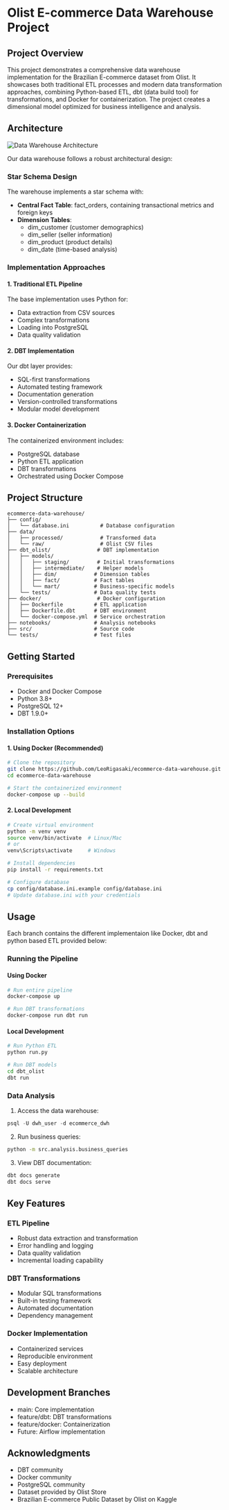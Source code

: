 # Olist E-commerce Data Warehouse Project

## Project Overview
This project demonstrates a comprehensive data warehouse implementation for the Brazilian E-commerce dataset from Olist. It showcases both traditional ETL processes and modern data transformation approaches, combining Python-based ETL, dbt (data build tool) for transformations, and Docker for containerization. The project creates a dimensional model optimized for business intelligence and analysis.

## Architecture
![Data Warehouse Architecture](src/database/diagram/schema.png)

Our data warehouse follows a robust architectural design:

### Star Schema Design
The warehouse implements a star schema with:
- **Central Fact Table**: fact_orders, containing transactional metrics and foreign keys
- **Dimension Tables**: 
  - dim_customer (customer demographics)
  - dim_seller (seller information)
  - dim_product (product details)
  - dim_date (time-based analysis)

### Implementation Approaches

#### 1. Traditional ETL Pipeline
The base implementation uses Python for:
- Data extraction from CSV sources
- Complex transformations
- Loading into PostgreSQL
- Data quality validation

#### 2. DBT Implementation
Our dbt layer provides:
- SQL-first transformations
- Automated testing framework
- Documentation generation
- Version-controlled transformations
- Modular model development

#### 3. Docker Containerization
The containerized environment includes:
- PostgreSQL database
- Python ETL application
- DBT transformations
- Orchestrated using Docker Compose

## Project Structure
```
ecommerce-data-warehouse/
├── config/
│   └── database.ini          # Database configuration
├── data/
│   ├── processed/            # Transformed data
│   └── raw/                  # Olist CSV files
├── dbt_olist/               # DBT implementation
│   ├── models/
│   │   ├── staging/         # Initial transformations
│   │   ├── intermediate/    # Helper models
│   │   ├── dim/            # Dimension tables
│   │   ├── fact/           # Fact tables
│   │   └── mart/           # Business-specific models
│   └── tests/              # Data quality tests
├── docker/                  # Docker configuration
│   ├── Dockerfile          # ETL application
│   ├── Dockerfile.dbt      # DBT environment
│   └── docker-compose.yml  # Service orchestration
├── notebooks/              # Analysis notebooks
├── src/                    # Source code
└── tests/                  # Test files
```

## Getting Started

### Prerequisites
- Docker and Docker Compose
- Python 3.8+
- PostgreSQL 12+
- DBT 1.9.0+

### Installation Options

#### 1. Using Docker (Recommended)
```bash
# Clone the repository
git clone https://github.com/LeoRigasaki/ecommerce-data-warehouse.git
cd ecommerce-data-warehouse

# Start the containerized environment
docker-compose up --build
```

#### 2. Local Development
```bash
# Create virtual environment
python -m venv venv
source venv/bin/activate  # Linux/Mac
# or
venv\Scripts\activate     # Windows

# Install dependencies
pip install -r requirements.txt

# Configure database
cp config/database.ini.example config/database.ini
# Update database.ini with your credentials
```

## Usage
Each branch contains the different implementaion like Docker, dbt and python based ETL provided below:

### Running the Pipeline

#### Using Docker
```bash
# Run entire pipeline
docker-compose up

# Run DBT transformations
docker-compose run dbt run
```

#### Local Development
```bash
# Run Python ETL
python run.py

# Run DBT models
cd dbt_olist
dbt run
```

### Data Analysis
1. Access the data warehouse:
```sql
psql -U dwh_user -d ecommerce_dwh
```

2. Run business queries:
```bash
python -m src.analysis.business_queries
```

3. View DBT documentation:
```bash
dbt docs generate
dbt docs serve
```

## Key Features

### ETL Pipeline
- Robust data extraction and transformation
- Error handling and logging
- Data quality validation
- Incremental loading capability

### DBT Transformations
- Modular SQL transformations
- Built-in testing framework
- Automated documentation
- Dependency management

### Docker Implementation
- Containerized services
- Reproducible environment
- Easy deployment
- Scalable architecture

## Development Branches
- main: Core implementation
- feature/dbt: DBT transformations
- feature/docker: Containerization
- Future: Airflow implementation

## Acknowledgments
- DBT community
- Docker community
- PostgreSQL community
- Dataset provided by Olist Store
- Brazilian E-commerce Public Dataset by Olist on Kaggle
